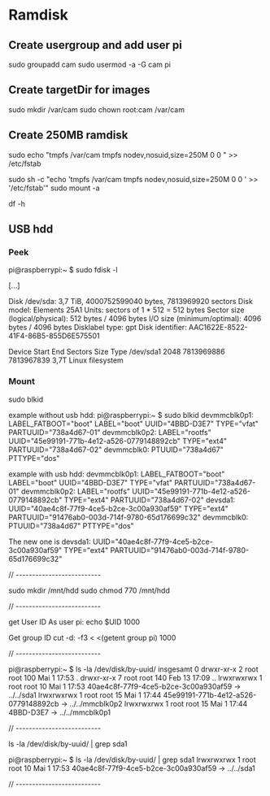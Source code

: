 # Ramdisk

## Create usergroup and add user pi

sudo groupadd cam
sudo usermod -a -G cam pi 

## Create targetDir for images

sudo mkdir /var/cam
sudo chown root:cam /var/cam

## Create 250MB ramdisk

sudo echo "tmpfs /var/cam tmpfs nodev,nosuid,size=250M 0 0 " >> /etc/fstab

sudo sh -c "echo 'tmpfs /var/cam tmpfs nodev,nosuid,size=250M 0 0 ' >> '/etc/fstab'"
sudo mount -a

df -h

## USB hdd

### Peek

pi@raspberrypi:~ $ sudo fdisk -l 

[...]

Disk /dev/sda: 3,7 TiB, 4000752599040 bytes, 7813969920 sectors
Disk model: Elements 25A1
Units: sectors of 1 * 512 = 512 bytes
Sector size (logical/physical): 512 bytes / 4096 bytes
I/O size (minimum/optimal): 4096 bytes / 4096 bytes
Disklabel type: gpt
Disk identifier: AAC1622E-8522-41F4-86B5-855D6E575501

Device     Start        End    Sectors  Size Type
/dev/sda1   2048 7813969886 7813967839  3,7T Linux filesystem

### Mount

sudo blkid

example without usb hdd:
pi@raspberrypi:~ $ sudo blkid
devmmcblk0p1: LABEL_FATBOOT="boot" LABEL="boot" UUID="4BBD-D3E7" TYPE="vfat" PARTUUID="738a4d67-01"
devmmcblk0p2: LABEL="rootfs" UUID="45e99191-771b-4e12-a526-0779148892cb" TYPE="ext4" PARTUUID="738a4d67-02"
devmmcblk0: PTUUID="738a4d67" PTTYPE="dos"

example with usb hdd:
devmmcblk0p1: LABEL_FATBOOT="boot" LABEL="boot" UUID="4BBD-D3E7" TYPE="vfat" PARTUUID="738a4d67-01"
devmmcblk0p2: LABEL="rootfs" UUID="45e99191-771b-4e12-a526-0779148892cb" TYPE="ext4" PARTUUID="738a4d67-02"
devsda1: UUID="40ae4c8f-77f9-4ce5-b2ce-3c00a930af59" TYPE="ext4" PARTUUID="91476ab0-003d-714f-9780-65d176699c32"
devmmcblk0: PTUUID="738a4d67" PTTYPE="dos"

The new one is 
devsda1: UUID="40ae4c8f-77f9-4ce5-b2ce-3c00a930af59" TYPE="ext4" PARTUUID="91476ab0-003d-714f-9780-65d176699c32"

// --------------------------

sudo mkdir /mnt/hdd
sudo chmod 770 /mnt/hdd

// --------------------------

get User ID
As user pi:
echo $UID
1000

Get group ID
cut -d: -f3 < <(getent group pi)
1000

// --------------------------

pi@raspberrypi:~ $ ls -la /dev/disk/by-uuid/
insgesamt 0
drwxr-xr-x 2 root root 100 Mai  1 17:53 .
drwxr-xr-x 7 root root 140 Feb 13 17:09 ..
lrwxrwxrwx 1 root root  10 Mai  1 17:53 40ae4c8f-77f9-4ce5-b2ce-3c00a930af59 -> ../../sda1
lrwxrwxrwx 1 root root  15 Mai  1 17:44 45e99191-771b-4e12-a526-0779148892cb -> ../../mmcblk0p2
lrwxrwxrwx 1 root root  15 Mai  1 17:44 4BBD-D3E7 -> ../../mmcblk0p1

// --------------------------

ls -la /dev/disk/by-uuid/ | grep sda1

pi@raspberrypi:~ $ ls -la /dev/disk/by-uuid/ | grep sda1
lrwxrwxrwx 1 root root  10 Mai  1 17:53 40ae4c8f-77f9-4ce5-b2ce-3c00a930af59 -> ../../sda1

// --------------------------

